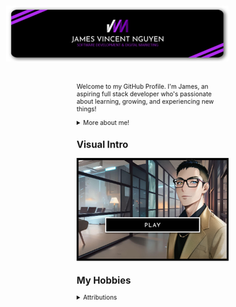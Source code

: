<div class="main">
    <img src="header_400.png">
    <p align="center">
        <a href="https://www.jamesvincentnguyen.com/"><img width="32px" src=""></a>
        <a href="https://www.linkedin.com/in/jamesnguyen003/"><img width="32px" src=""></a>
        <a href="mailto: jamesnguyen99@hotmail.com"><img width="32px" src=""></a>
    </p>
    <dl><dd><dl><dd><dl><dd><dl><dd>
        <p>Welcome to my GitHub Profile. I'm James, an aspiring full stack developer who's passionate about learning, growing, and experiencing new things!</p>  
        <details>
            <summary>More about me!</summary>
            <dl><dd><dl><dd>
            <p>🔭 I’m currently working on ...</p>
            <p>🌱 I’m currently learning ...</p>
            <p>👯 I’m looking to collaborate on ...</p>
            <p>🤔 I’m looking for help with ...</p>
             </dl></dd></dl></dd>
        </details>
    </dd></dl></dd></dl></dd></dl></dd></dl>  
    <dl><dd><dl><dd><dl><dd><dl><dd>
    <h2>Visual Intro</h2>
    <img src="Frame1.png">
    <h2>My Hobbies</h2>
    <div>
        <details>
            <summary>Attributions</summary>
            <a href="https://www.flaticon.com/free-icons/linkedin" title="linkedin icons">Linkedin icons created by Freepik - Flaticon</a>
            <a href="https://www.flaticon.com/free-icons/internet" title="internet icons">Internet icons created by Freepik - Flaticon</a>
            <a href="https://www.flaticon.com/free-icons/email" title="email icons">Email icons created by Uniconlabs - Flaticon</a>
        </details>
    </div>   
    </dd></dl></dd></dl></dd></dl></dd></dl>   
</div>

<!--
**jamesnguyen03/jamesnguyen03** is a ✨ _special_ ✨ repository because its `README.md` (this file) appears on your GitHub profile.

Here are some ideas to get you started:

- 🔭 I’m currently working on ...
- 🌱 I’m currently learning ...
- 👯 I’m looking to collaborate on ...
- 🤔 I’m looking for help with ...
- 💬 Ask me about ...
- 📫 How to reach me: ...
- 😄 Pronouns: ...
- ⚡ Fun fact: ...
-->
